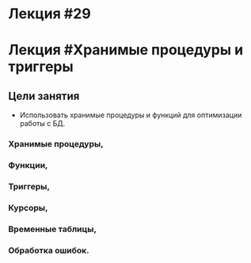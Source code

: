 # Лекция #29

# Лекция #Хранимые процедуры и триггеры

## Цели занятия

* Использовать хранимые процедуры и функций для оптимизации работы с БД.

### Хранимые процедуры, 
### Функции, 
### Триггеры, 
### Курсоры, 
### Временные таблицы, 
### Обработка ошибок.

